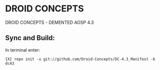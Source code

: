 DROID CONCEPTS
==============

DROID CONCEPTS - DEMENTED AOSP 4.3

Sync and Build:
--------------

In terminal enter:

    {X} repo init -u git://github.com/Droid-Concepts/DC-4.3_Manifest -b dc43

